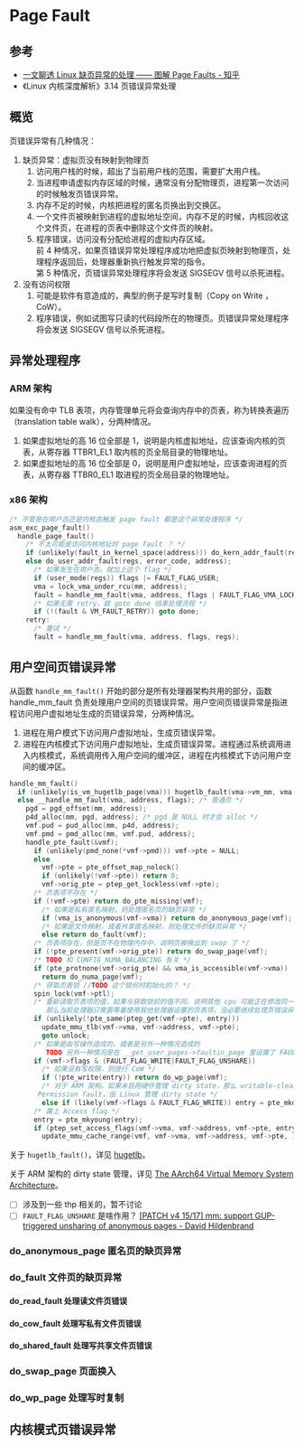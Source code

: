 # Page Fault

## 参考

- [一文聊透 Linux 缺页异常的处理 —— 图解 Page Faults - 知乎](https://zhuanlan.zhihu.com/p/673410655)
- 《Linux 内核深度解析》3.14 页错误异常处理

## 概览

页错误异常有几种情况：

1. 缺页异常：虚拟页没有映射到物理页
   1. 访问用户栈的时候，超出了当前用户栈的范围，需要扩大用户栈。
   2. 当进程申请虚拟内存区域的时候，通常没有分配物理页，进程第一次访问的时候触发页错误异常。
   3. 内存不足的时候，内核把进程的匿名页换出到交换区。
   4. 一个文件页被映射到进程的虚拟地址空间，内存不足的时候，内核回收这个文件页，在进程的页表中删除这个文件页的映射。
   5. 程序错误，访问没有分配给进程的虚拟内存区域。
      <br>前 4 种情况，如果页错误异常处理程序成功地把虚拟页映射到物理页，处理程序返回后，处理器重新执行触发异常的指令。
      <br>第 5 种情况，页错误异常处理程序将会发送 SIGSEGV 信号以杀死进程。
2. 没有访问权限
   1. 可能是软件有意造成的，典型的例子是写时复制（Copy on Write ， CoW）。
   2. 程序错误，例如试图写只读的代码段所在的物理页。页错误异常处理程序将会发送 SIGSEGV 信号以杀死进程。

## 异常处理程序

### ARM 架构

如果没有命中 TLB 表项，内存管理单元将会查询内存中的页表，称为转换表遍历（translation table walk），分两种情况。

1. 如果虚拟地址的高 16 位全部是 1，说明是内核虚拟地址，应该查询内核的页表，从寄存器 TTBR1_EL1 取内核的页全局目录的物理地址。
2. 如果虚拟地址的高 16 位全部是 0，说明是用户虚拟地址，应该查询进程的页表，从寄存器 TTBR0_EL1 取进程的页全局目录的物理地址。

### x86 架构

```cpp
/* 不管是在用户态还是内核态触发 page fault 都是这个异常处理程序 */
asm_exc_page_fault()
  handle_page_fault()
    /* 不太可能是访问内核地址时 page fault ？ */
    if (unlikely(fault_in_kernel_space(address))) do_kern_addr_fault(regs, error_code, address);
    else do_user_addr_fault(regs, error_code, address);
      /* 如果发生在用户态，就加上这个 flag */
      if (user_mode(regs)) flags |= FAULT_FLAG_USER;
      vma = lock_vma_under_rcu(mm, address);
      fault = handle_mm_fault(vma, address, flags | FAULT_FLAG_VMA_LOCK, regs);
      /* 如果无需 retry，就 goto done 结束处理流程 */
      if (!(fault & VM_FAULT_RETRY)) goto done;
    retry:
      /* 重试 */
      fault = handle_mm_fault(vma, address, flags, regs);
```

## 用户空间页错误异常

从函数 `handle_mm_fault()` 开始的部分是所有处理器架构共用的部分，函数 handle_mm_fault 负责处理用户空间的页错误异常。用户空间页错误异常是指进程访问用户虚拟地址生成的页错误异常，分两种情况。

1. 进程在用户模式下访问用户虚拟地址，生成页错误异常。
2. 进程在内核模式下访问用户虚拟地址，生成页错误异常。进程通过系统调用进入内核模式，系统调用传入用户空间的缓冲区，进程在内核模式下访问用户空间的缓冲区。

```cpp
handle_mm_fault()
  if (unlikely(is_vm_hugetlb_page(vma))) hugetlb_fault(vma->vm_mm, vma, address, flags);
  else __handle_mm_fault(vma, address, flags); /* 普通页 */
    pgd = pgd_offset(mm, address);
    p4d_alloc(mm, pgd, address); /* pgd 是 NULL 时才会 alloc */
    vmf.pud = pud_alloc(mm, p4d, address);
    vmf.pmd = pmd_alloc(mm, vmf.pud, address);
    handle_pte_fault(&vmf);
      if (unlikely(pmd_none(*vmf->pmd))) vmf->pte = NULL;
      else
        vmf->pte = pte_offset_map_nolock()
        if (unlikely(!vmf->pte)) return 0;
        vmf->orig_pte = ptep_get_lockless(vmf->pte);
      /* 页表项不存在 */
      if (!vmf->pte) return do_pte_missing(vmf);
        /* 如果是私有匿名映射，则处理匿名页的缺页异常 */
        if (vma_is_anonymous(vmf->vma)) return do_anonymous_page(vmf);
        /* 如果是文件映射，或者共享匿名映射，则处理文件的缺页异常 */
        else return do_fault(vmf);
      /* 页表项存在，但是页不在物理内存中，说明页被换出到 swap 了 */
      if (!pte_present(vmf->orig_pte)) return do_swap_page(vmf);
      /* TODO 和 CONFIG_NUMA_BALANCING 有关 */
      if (pte_protnone(vmf->orig_pte) && vma_is_accessible(vmf->vma))
        return do_numa_page(vmf);
      /* 获取页表锁 //TODO 这个锁何时初始化的？ */
      spin_lock(vmf->ptl);
      /* 重新读取页表项的值，如果与获取锁前的值不同，说明其他 cpu 可能正在修改同一个页表项，
         那么当前处理器只需要等着使用其他处理器设置的页表项，没必要继续处理页错误异常 */
      if (unlikely(!pte_same(ptep_get(vmf->pte), entry)))
        update_mmu_tlb(vmf->vma, vmf->address, vmf->pte);
        goto unlock;
      /* 如果是由写操作造成的，或者是另外一种情况造成的
         TODO 另外一种情况是在 __get_user_pages->faultin_page 里设置了 FAULT_FLAG_UNSHARE */
      if (vmf->flags & (FAULT_FLAG_WRITE|FAULT_FLAG_UNSHARE))
        /* 如果没有写权限，则进行 CoW */
        if (!pte_write(entry)) return do_wp_page(vmf);
        /* 对于 ARM 架构，如果未启用硬件管理 dirty state，那么 writable-clean 的描述符会造成
	   Permission fault，由 Linux 管理 dirty state */
        else if (likely(vmf->flags & FAULT_FLAG_WRITE)) entry = pte_mkdirty(entry);
      /* 置上 Access flag */
      entry = pte_mkyoung(entry);
      if (ptep_set_access_flags(vmf->vma, vmf->address, vmf->pte, entry, vmf->flags & FAULT_FLAG_WRITE))
        update_mmu_cache_range(vmf, vmf->vma, vmf->address, vmf->pte, 1);
```

关于 `hugetlb_fault()`，详见 [hugetlb](./hugetlb.md)。

关于 ARM 架构的 dirty state 管理，详见 [The AArch64 Virtual Memory System Architecture](../arch/arm/virtual_memory.md)。

- [ ] 涉及到一些 thp 相关的，暂不讨论
- [ ] `FAULT_FLAG_UNSHARE` 是啥作用？
      [\[PATCH v4 15/17\] mm: support GUP-triggered unsharing of anonymous pages - David Hildenbrand](https://lore.kernel.org/all/20220428083441.37290-16-david@redhat.com/)

### do_anonymous_page 匿名页的缺页异常

### do_fault 文件页的缺页异常

#### do_read_fault 处理读文件页错误

#### do_cow_fault 处理写私有文件页错误

#### do_shared_fault 处理写共享文件页错误

### do_swap_page 页面换入

### do_wp_page 处理写时复制

## 内核模式页错误异常

